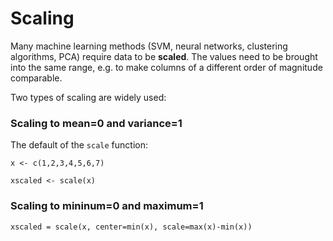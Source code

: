 # Scaling

Many machine learning methods \(SVM, neural networks, clustering algorithms, PCA\) require data to be **scaled**. The values need to be brought into the same range, e.g. to make columns of a different order of magnitude comparable.

Two types of scaling are widely used:

### Scaling to mean=0 and variance=1

The default of the `scale` function:

`x <- c(1,2,3,4,5,6,7)`

`xscaled <- scale(x)`

### Scaling to mininum=0 and maximum=1

```
xscaled = scale(x, center=min(x), scale=max(x)-min(x))
```



